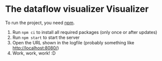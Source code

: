 # The dataflow visualizer Visualizer

To run the project, you need [npm](https://www.npmjs.com/).

1. Run `npm ci` to install all required packages (only once or after updates)
2. Run `npm start` to start the server
3. Open the URL shown in the logfile (probably something like <http://localhost:8080/>)
4. Work, work, work! :D
